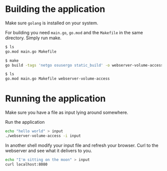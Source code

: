 # Building the application

Make sure `golang` is installed on your system.

For building you need `main.go`, `go.mod` and the `Makefile` in the same directory.
Simply run make. 

```sh
$ ls
go.mod main.go Makefile

$ make
go build -tags 'netgo osusergo static_build' -o webserver-volume-access

$ ls 
go.mod main.go Makefile webserver-volume-access
```

# Running the application
Make sure you have a file as input lying around somewhere.

Run the application

```sh
echo "hello world" > input
./webserver-volume-access -i input
```

In another shell modify your input file and refresh your browser. 
Curl to the webserver and see what it delivers to you.

```sh
echo "I'm sitting on the moon" > input
curl localhost:8080
```